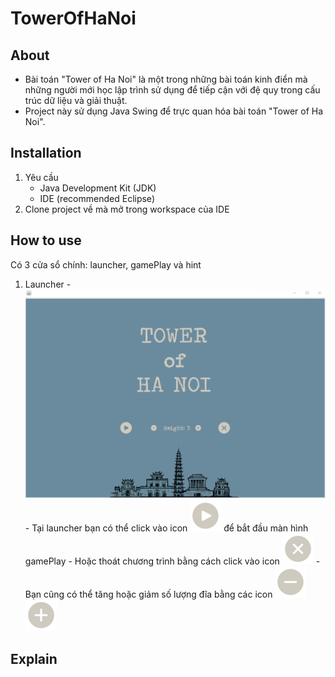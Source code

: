 # TowerOfHaNoi

## About
  - Bài toán "Tower of Ha Noi" là một trong những bài toán kinh điển mà những người mới học lập trình sử dụng để tiếp cận với đệ quy trong cấu trúc dữ liệu và giải thuật.
  - Project này sử dụng Java Swing để trực quan hóa bài toán "Tower of Ha Noi".
## Installation
  1. Yêu cầu 
      - Java Development Kit (JDK)
      - IDE (recommended Eclipse)
  2. Clone project về mà mở trong workspace của IDE

## How to use
  Có 3 cửa sổ chính: launcher, gamePlay và hint
  1. Launcher
          - <img src="/images/launcher.png" width="500">
          - Tại launcher bạn có thể click vào icon ![playIcon](/images/play.png) để bắt đầu màn hình gamePlay
          - Hoặc thoát chương trình bằng cách click vào icon ![exit](/images/exit.png)
          - Bạn cũng có thể tăng hoặc giảm số lượng đĩa bằng các icon ![minus](/images/minus.png) ![add](/images/add.png)

## Explain
